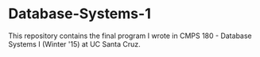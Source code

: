 # Database-Systems-1
This repository contains the final program I wrote in CMPS 180 - Database Systems I (Winter '15) at UC Santa Cruz.
